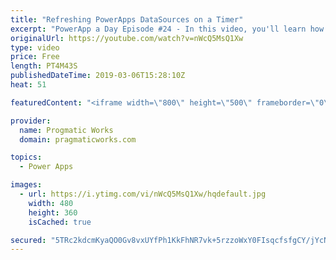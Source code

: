 ```yaml
---
title: "Refreshing PowerApps DataSources on a Timer"
excerpt: "PowerApp a Day Episode #24 - In this video, you'll learn how to refresh datasources in PowerApps on a periodic timer. This allows you to create a TV application that shows current people checked in for example.    Pragmatic Works Training : https://pragmaticworks.com/training/on-demand-training  Delegatable"
originalUrl: https://youtube.com/watch?v=nWcQ5MsQ1Xw
type: video
price: Free
length: PT4M43S
publishedDateTime: 2019-03-06T15:28:10Z
heat: 51

featuredContent: "<iframe width=\"800\" height=\"500\" frameborder=\"0\" src=\"https://www.youtube.com/embed/nWcQ5MsQ1Xw\" allow=\"accelerometer; autoplay; encrypted-media; gyroscope; picture-in-picture\" allowfullscreen></iframe>"

provider:
  name: Progmatic Works
  domain: pragmaticworks.com

topics:
  - Power Apps

images:
  - url: https://i.ytimg.com/vi/nWcQ5MsQ1Xw/hqdefault.jpg
    width: 480
    height: 360
    isCached: true

secured: "5TRc2kdcmKyaQO0Gv8vxUYfPh1KkFhNR7vk+5rzzoWxY0FIsqcfsfgCY/jYcNcVUb9ZWoexM7WgEcICLn1fPI4vxURoV2X1Dpwzd7SPPgJo4wVdKQcnY37P+kWGO+boF9NALz/la3mwhhK4wZ6p/k7459m4Oa4RXCnBrrmW7+gpEGI5Pa2uRiVg1cWfFbN/QImmBlS6HK6wqtLKjuxCYp4pOVlnoKd2Zz4j8BzIX9cundRnMcZIVm2DKtRy2rWMBIIRYZnk+SVlok+suI2iQt8GbnlaHUvQ5dTkZIjDv4yZfx1WLilhACVK6/WkJi9/+bZGRdP+0fvEG8JNRxXJKgIe5mm4/OGecHQT32fOHu/IHSfO+GzXeAwkWZT05RF6xme7FC0rUljubbmS5D2vUQ545Cdwz/vAcdFIlQqLNUNA=;4NdrHd950z13Yp1Y0yuyyg=="
---
```



